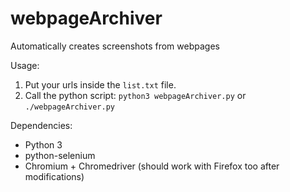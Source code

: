 # webpageArchiver
Automatically creates screenshots from webpages

Usage:
1. Put your urls inside the `list.txt` file.
2. Call the python script: `python3 webpageArchiver.py` or `./webpageArchiver.py`

Dependencies:
- Python 3
- python-selenium
- Chromium + Chromedriver (should work with Firefox too after modifications)
